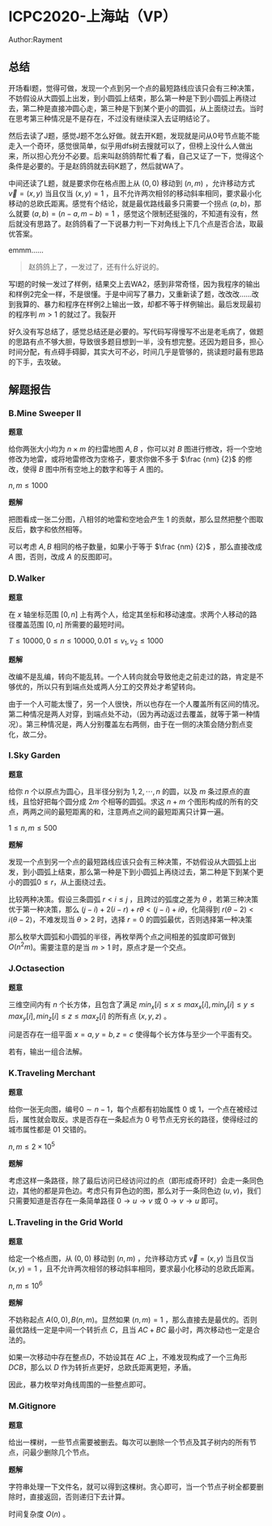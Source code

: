 # ICPC2020-上海站（VP）

$\text{Author:Rayment}$

## 总结

开场看I题，觉得可做，发现一个点到另一个点的最短路线应该只会有三种决策，不妨假设从大圆弧上出发，到小圆弧上结束，那么第一种是下到小圆弧上再绕过去，第二种是直接冲圆心走，第三种是下到某个更小的圆弧，从上面绕过去。当时在思考第三种情况是不是存在，不过没有继续深入去证明结论了。

然后去读了J题，感觉J题不怎么好做。就去开K题，发现就是问从0号节点能不能走入一个奇环，感觉很简单，似乎用dfs树去搜就可以了，但榜上没什么人做出来，所以担心充分不必要。后来叫赵鸽鸽帮忙看了看，自己又证了一下，觉得这个条件是必要的。于是赵鸽鸽就去码K题了，然后就WA了。

中间还读了L题，就是要求你在格点图上从 $(0,0)$ 移动到 $(n,m)$ ，允许移动方式 $\vec v =(x,y)$ 当且仅当 $(x,y)=1$ ，且不允许两次相邻的移动斜率相同，要求最小化移动的总欧氏距离。感觉有个结论，就是最优路线最多只需要一个拐点 $(a,b)$，那么就要 $(a,b)=(n-a,m-b)=1$ ，感觉这个限制还挺强的，不知道有没有，然后就没有思路了。赵鸽鸽看了一下说暴力判一下对角线上下几个点是否合法，取最优答案。

emmm……

> 赵鸽鸽上了，一发过了，还有什么好说的。

写I题的时候一发过了样例，结果交上去WA2，感到非常奇怪，因为我程序的输出和样例2完全一样，不是很懂。于是中间写了暴力，又重新读了题，改改改……改到我算的、暴力和程序在样例2上输出一致，却都不等于样例输出。最后发现最初的程序判 $m>1$ 的就过了。我裂开

好久没有写总结了，感觉总结还是必要的。写代码写得慢写不出是老毛病了，做题的思路有点不够大胆，导致很多题目想到一半，没有想完整。还因为题目多，担心时间分配，有点碍手碍脚，其实大可不必，时间几乎是管够的，挑读题时最有思路的下手，去攻破。

## 解题报告

### B.Mine Sweeper II

**题意**

给你两张大小均为 $n\times m$ 的扫雷地图 $A,B$ ，你可以对 $B$ 图进行修改，将一个空地修改为地雷，或将地雷修改为空格子，要求你做不多于 $\frac {nm} {2}$ 的修改，使得 $B$ 图中所有空地上的数字和等于 $A$ 图的。

$n,m \leq 1000$

**题解**

把图看成一张二分图，八相邻的地雷和空地会产生 $1$ 的贡献，那么显然把整个图取反后，数字和依然相等。

可以考虑 $A,B$ 相同的格子数量，如果小于等于 $\frac {nm} {2}$ ，那么直接改成 $A$ 图，否则，改成 $A$ 的反图即可。

### D.Walker

**题意**

在 $x$ 轴坐标范围 $[0,n]$ 上有两个人，给定其坐标和移动速度。求两个人移动的路径覆盖范围 $[0,n]$ 所需要的最短时间。

$T \leq 10000,0\leq n \leq 10000,0.01\leq v_1,v_2\leq 1000$

**题解**

改编不是乱编，转向不能乱转。一个人转向就会导致他走之前走过的路，肯定是不够优的，所以只有到端点处或两人分工的交界处才希望转向。

由于一个人可能太慢了，另一个人很快，所以也存在一个人覆盖所有区间的情况。第二种情况是两人对穿，到端点处不动，（因为再动返过去覆盖，就等于第一种情况）。第三种情况是，两人分别覆盖左右两侧，由于在一侧的决策会随分割点变化，故二分。


### I.Sky Garden

**题意**

给你 $n$ 个以原点为圆心，且半径分别为 $1,2,\cdots,n$ 的圆，以及 $m$ 条过原点的直线，且恰好把每个圆分成 $2m$ 个相等的圆弧。求这 $n+m$ 个图形构成的所有的交点，两两之间的最短距离的和，注意两点之间的最短距离只计算一遍。

$1\leq n,m\leq 500$

**题解**

发现一个点到另一个点的最短路线应该只会有三种决策，不妨假设从大圆弧上出发，到小圆弧上结束，那么第一种是下到小圆弧上再绕过去，第二种是下到某个更小的圆弧$0\leq r$，从上面绕过去。

比较两种决策。假设三条圆弧 $r < i \leq j$ ，且跨过的弧度之差为 $\theta$ ，若第三种决策优于第一种决策，那么 $(j-i)+2(i-r)+r\theta < (j-i) + i \theta$，化简得到 $r(\theta -2) < i(\theta -2)$，不难发现当 $\theta > 2$ 时，选择 $r=0$ 的圆弧最优，否则选择第一种决策

那么枚举大圆弧和小圆弧的半径，再枚举两个点之间相差的弧度即可做到 $O(n^2m)$。需要注意的是当 $m>1$ 时，原点才是一个交点。

### J.Octasection

**题意**

三维空间内有 $n$ 个长方体，且包含了满足 $min_x[i] \leq x \leq max_x[i],min_y[i] \leq y \leq max_y[i],min_z[i] \leq z \leq max_z[i]$ 的所有点 $(x,y,z)$ 。

问是否存在一组平面 $x=a,y=b,z=c$ 使得每个长方体与至少一个平面有交。

若有，输出一组合法解。

### K.Traveling Merchant

**题意**

给你一张无向图，编号$0 \sim n-1$，每个点都有初始属性 $0$ 或 $1$，一个点在被经过后，属性就会取反。求是否存在一条起点为 $0$ 号节点无穷长的路径，使得经过的城市属性都是 $01$ 交错的。

$n,m \leq 2\times 10^5$

**题解**

考虑这样一条路径，除了最后访问已经访问过的点（即形成奇环时）会走一条同色边，其他的都是异色边。考虑只有异色边的图，那么对于一条同色边 $(u,v)$，我们只需要知道是否存在一条简单路径 $0 \rightarrow u \rightarrow v$ 或 $0 \rightarrow v \rightarrow u$ 即可。

### L.Traveling in the Grid World

**题意**

给定一个格点图，从 $(0,0)$ 移动到 $(n,m)$ ，允许移动方式 $\vec v =(x,y)$ 当且仅当 $(x,y)=1$ ，且不允许两次相邻的移动斜率相同，要求最小化移动的总欧氏距离。

$n,m \leq 10^6$

**题解**

不妨称起点 $A(0,0),B(n,m)$。显然如果 $(n,m)=1$ ，那么直接去是最优的。否则最优路线一定是中间一个转折点 $C$，且当 $AC+BC$ 最小时，两次移动也一定是合法的。

如果一次移动中存在整点$D$，不妨设其在 $AC$ 上，不难发现构成了一个三角形 $DCB$，那么以 $D$ 作为转折点更好，总欧氏距离更短，矛盾。

因此，暴力枚举对角线周围的一些整点即可。

### M.Gitignore

**题意**

给出一棵树，一些节点需要被删去。每次可以删除一个节点及其子树内的所有节点，问最少删除几个节点。

**题解**

字符串处理一下文件名，就可以得到这棵树。贪心即可，当一个节点子树全都要删除时，直接返回，否则递归下去计算。

时间复杂度 $O(n)$ 。